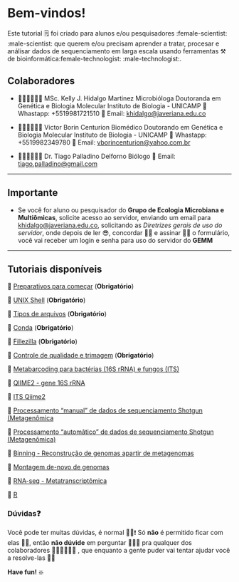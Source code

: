 # Bem-vindos!
Este tutorial 🗒 foi criado para alunos e/ou pesquisadores :female-scientist: :male-scientist: que querem e/ou precisam aprender a tratar, procesar e análisar dados de sequenciamento em larga escala usando ferramentas ⚒  de bioinformática:female-technologist: :male-technologist:. 

## Colaboradores

* 👩🏻‍💻👩🏻‍🔬 MSc. Kelly J. Hidalgo Martinez
Microbióloga
Doutoranda em Genética e Biologia Molecular
Instituto de Biologia - UNICAMP
📱 Whastapp: +5519981721510
📧 Email: khidalgo@javeriana.edu.co

* 👨🏻‍💻👨🏻‍🔬 Victor Borin Centurion
Biomédico
Doutorando em Genética e Biologia Molecular
Instituto de Biologia - UNICAMP
📱 Whastapp: +5519982349780
📧 Email: vborincenturion@yahoo.com.br

* 👨🏻‍💻👨🏻‍🔬 Dr. Tiago Palladino Delforno
Biólogo
📧 Email: tiago.palladino@gmail.com


---
    
## **Importante**
* Se você for aluno ou pesquisador do **Grupo de Ecologia Microbiana e Multiômicas**, solicite acesso ao servidor, enviando um email para khidalgo@javeriana.edu.co, solicitando as *Diretrizes gerais de uso do servidor*, onde depois de ler 😎, concordar 👌🏼 e assinar ✍🏼 o formulário, você vai receber um login e senha para uso do servidor do **GEMM**


---
## Tutoriais disponíveis
🔗 [Preparativos para começar](https://github.com/GEMM-DRM/Tutoriais-GEMM/blob/master/preparativos_para_come%C3%A7ar.md) (**Obrigatório**)

🔗 [UNIX Shell](https://) (**Obrigatório**)

🔗 [Tipos de arquivos](https://) (**Obrigatório**)

🔗 [Conda](https://) (**Obrigatório**)

🔗 [Fillezilla](https://) (**Obrigatório**)

🔗 [Controle de qualidade e trimagem](https://) (**Obrigatório**)

🔗 [Metabarcoding para bactérias (16S rRNA) e fungos (ITS)](https://)

🔗 [QIIME2 - gene 16S rRNA](https://)

🔗 [ITS Qiime2](https://)

🔗 [Processamento “manual” de dados de sequenciamento Shotgun (Metagenômica](https://)

🔗 [Processamento “automâtico” de dados de sequenciamento Shotgun (Metagenômica)](https://)

🔗 [Binning - Reconstrução de genomas apartir de metagenomas](https://)

🔗 [Montagem de-novo de genomas](https://)

🔗 [RNA-seq - Metatranscriptômica](https://)

🔗 [R](https://)


### Dúvidas❓ 
Você pode ter muitas dúvidas, é normal 👍🏼❗️ Só **não** é permitido ficar com elas 👎🏼, então **não dúvide** em perguntar  🙋🏻‍♀️  pra qualquer dos colaboradores 👩🏻‍💻👨🏻‍💻 , que enquanto a gente puder vai tentar ajudar você a resolve-las 🙌🏼 

**Have fun!** :sparkle: 

 
